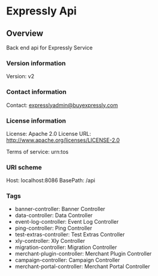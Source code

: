 # Expressly Api

## Overview
Back end api for Expressly Service

### Version information
Version: v2

### Contact information
Contact: expresslyadmin@buyexpressly.com

### License information
License: Apache 2.0
License URL: http://www.apache.org/licenses/LICENSE-2.0

Terms of service: urn:tos

### URI scheme
Host: localhost:8086
BasePath: /api

### Tags

* banner-controller: Banner Controller
* data-controller: Data Controller
* event-log-controller: Event Log Controller
* ping-controller: Ping Controller
* test-extras-controller: Test Extras Controller
* xly-controller: Xly Controller
* migration-controller: Migration Controller
* merchant-plugin-controller: Merchant Plugin Controller
* campaign-controller: Campaign Controller
* merchant-portal-controller: Merchant Portal Controller


